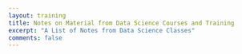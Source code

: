 ```yaml
---
layout: training
title: Notes on Material from Data Science Courses and Training
excerpt: "A List of Notes from Data Science Classes"
comments: false
---
```

